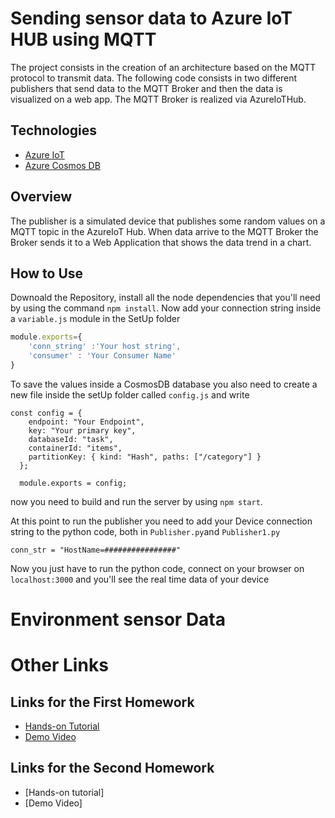 

# Sending sensor data to Azure IoT HUB using MQTT 
The project consists in the creation of an architecture based on the MQTT protocol to transmit data. The following code consists in two different publishers that send data to the MQTT Broker and then the data is visualized on a web app. The MQTT Broker is realized via AzureIoTHub. 
## Technologies 
* [Azure IoT](https://azure.microsoft.com/it-it/overview/iot/)
* [Azure Cosmos DB](https://azure.microsoft.com/it-it/services/cosmos-db/)

## Overview
The publisher is a simulated device that publishes some random values on a MQTT topic in the AzureIoT Hub.
When data arrive to the MQTT Broker the Broker sends it to a Web Application that shows the data trend in a 
chart. 
## How to Use
Downoald the Repository, install all the node dependencies that you'll need by using the command 
`npm install`.
Now add your connection string inside a `variable.js` module in the SetUp folder
```javascript
module.exports={
    'conn_string' :'Your host string',
    'consumer' : 'Your Consumer Name'
}
```
To save the values inside a CosmosDB database you also need to create a new file inside the setUp folder called `config.js` and write
```
const config = {
    endpoint: "Your Endpoint",
    key: "Your primary key",
    databaseId: "task",
    containerId: "items",
    partitionKey: { kind: "Hash", paths: ["/category"] }
  };
  
  module.exports = config;
```
now you need to build and run the server by using `npm start`.

At this point to run the publisher you need to add your Device connection string to the python code, both in `Publisher.py`and `Publisher1.py`
```
conn_str = "HostName=################"

```
Now you just have to run the python code, connect on your browser on `localhost:3000` and you'll see the real time data of your device
# Environment sensor Data 



# Other Links
## Links for the First Homework
- [Hands-on Tutorial](https://www.linkedin.com/pulse/environment-sensors-azureiot-hub-mqtt-protocol-flavia-masoni/?published=t)
- [Demo Video](https://www.youtube.com/watch?v=fYQqH0yyTSQ&t=6s)
## Links for the Second Homework
- [Hands-on tutorial]
- [Demo Video]
